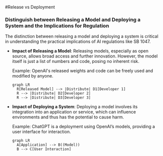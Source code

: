 #Release vs Deployment

### Distinguish between Releasing a Model and Deploying a System and the Implications for Regulation

The distinction between releasing a model and deploying a system is critical in understanding the practical implications of AI regulations like SB 1047.

- **Impact of Releasing a Model**: Releasing models, especially as open source, allows broad access and further innovation. However, the model itself is just a list of numbers and code, posing no inherent risk.

  Example: OpenAI's released weights and code can be freely used and modified by anyone.
  
  ```mermaid
  graph LR
    R[Released Model] --> |Distribute| D1[Developer 1]
    R --> |Distribute| D2[Developer 2]
    R --> |Distribute| D3[Developer 3]
  ```

- **Impact of Deploying a System**: Deploying a model involves its integration into an application or service, which can influence environments and thus has the potential to cause harm.

  Example: ChatGPT is a deployment using OpenAI’s models, providing a user interface for interaction.
  
  ```mermaid
  graph LR
    A[Application] --> B((Model))
    B --> C[User Interaction]
  ```